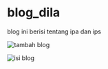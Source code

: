 # blog_dila
blog ini berisi tentang ipa dan ips

![tambah blog](https://user-images.githubusercontent.com/97661073/162885322-f17bc1af-8351-469c-b8aa-ce76284d1d8e.png)

![isi blog](https://user-images.githubusercontent.com/97661073/162885332-bfaf6e2c-9c77-407c-8f69-27bf0a221bb9.png)
